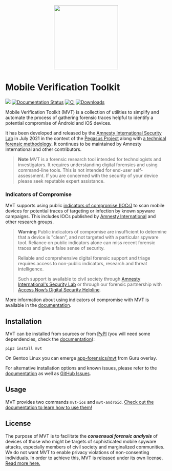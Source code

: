 <p align="center">
     <img src="https://docs.mvt.re/en/latest/mvt.png" width="200" />
</p>

# Mobile Verification Toolkit

[![](https://img.shields.io/pypi/v/mvt)](https://pypi.org/project/mvt/)
[![Documentation Status](https://readthedocs.org/projects/mvt/badge/?version=latest)](https://docs.mvt.re/en/latest/?badge=latest)
[![CI](https://github.com/mvt-project/mvt/actions/workflows/python-package.yml/badge.svg)](https://github.com/mvt-project/mvt/actions/workflows/python-package.yml)
[![Downloads](https://pepy.tech/badge/mvt)](https://pepy.tech/project/mvt)

Mobile Verification Toolkit (MVT) is a collection of utilities to simplify and automate the process of gathering forensic traces helpful to identify a potential compromise of Android and iOS devices.

It has been developed and released by the [Amnesty International Security Lab](https://securitylab.amnesty.org) in July 2021 in the context of the [Pegasus Project](https://forbiddenstories.org/about-the-pegasus-project/) along with [a technical forensic methodology](https://www.amnesty.org/en/latest/research/2021/07/forensic-methodology-report-how-to-catch-nso-groups-pegasus/). It continues to be maintained by Amnesty International and other contributors.

> **Note**
> MVT is a forensic research tool intended for technologists and investigators. It requires understanding digital forensics and using command-line tools. This is not intended for end-user self-assessment. If you are concerned with the security of your device please seek reputable expert assistance.
>

### Indicators of Compromise

MVT supports using public [indicators of compromise (IOCs)](https://github.com/mvt-project/mvt-indicators) to scan mobile devices for potential traces of targeting or infection by known spyware campaigns. This includes IOCs published by [Amnesty International](https://github.com/AmnestyTech/investigations/) and other  research groups.

> **Warning**
> Public indicators of compromise are insufficient to determine that a device is "clean", and not targeted with a particular spyware tool. Reliance on public indicators alone can miss recent forensic traces and give a false sense of security.
>
> Reliable and comprehensive digital forensic support and triage requires access to non-public indicators, research and threat intelligence.
>
>Such support is available to civil society through [Amnesty International's Security Lab](https://www.amnesty.org/en/tech/) or through our forensic partnership with [Access Now’s Digital Security Helpline](https://www.accessnow.org/help/).

More information about using indicators of compromise with MVT is available in the [documentation](https://docs.mvt.re/en/latest/iocs/).

## Installation

MVT can be installed from sources or from [PyPI](https://pypi.org/project/mvt/) (you will need some dependencies, check the [documentation](https://docs.mvt.re/en/latest/install/)):

```
pip3 install mvt
```

On Gentoo Linux you can emerge [app-forensics/mvt](https://gpo.zugaina.org/Overlays/guru/app-forensics/mvt) from Guru overlay.

For alternative installation options and known issues, please refer to the [documentation](https://docs.mvt.re/en/latest/install/) as well as [GitHub Issues](https://github.com/mvt-project/mvt/issues).


## Usage

MVT provides two commands `mvt-ios` and `mvt-android`. [Check out the documentation to learn how to use them!](https://docs.mvt.re/)


## License

The purpose of MVT is to facilitate the ***consensual forensic analysis*** of devices of those who might be targets of sophisticated mobile spyware attacks, especially members of civil society and marginalized communities. We do not want MVT to enable privacy violations of non-consenting individuals.  In order to achieve this, MVT is released under its own license. [Read more here.](https://docs.mvt.re/en/latest/license/)
